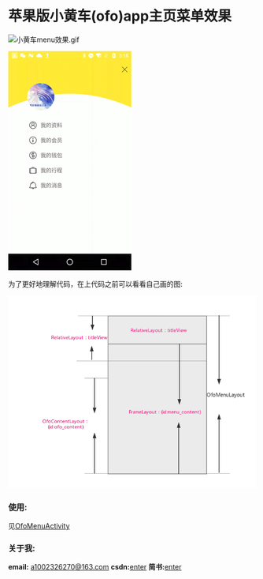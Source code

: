 # 苹果版小黄车(ofo)app主页菜单效果

![小黄车menu效果.gif](https://github.com/1002326270xc/OfoMenuView-master/blob/master/photos/小黄车menu效果.gif)

![仿制小黄车menu效果.gif](https://github.com/1002326270xc/OfoMenuView-master/blob/master/photos/仿制小黄车menu效果.gif)

为了更好地理解代码，在上代码之前可以看看自己画的图:

![草图.png](https://github.com/1002326270xc/OfoMenuView-master/blob/master/photos/草图.png)

### 使用:
见[OfoMenuActivity](https://github.com/1002326270xc/OfoMenuView-master/blob/master/app/src/main/java/com/single/ofomenu/OfoMenuActivity.java)

### 关于我:
**email:** a1002326270@163.com
**csdn:**[enter](http://blog.csdn.net/u010429219/article/details/78042181)
**简书:**[enter](http://www.jianshu.com/p/b52ab6e322fe)
